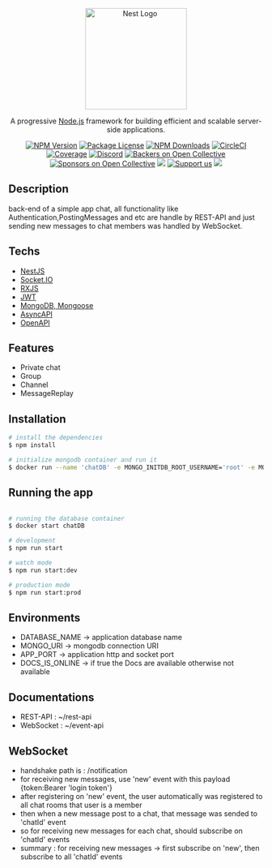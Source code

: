 <p align="center">
  <a href="http://nestjs.com/" target="blank"><img src="https://nestjs.com/img/logo-small.svg" width="200" alt="Nest Logo" /></a>
</p>

[circleci-image]: https://img.shields.io/circleci/build/github/nestjs/nest/master?token=abc123def456
[circleci-url]: https://circleci.com/gh/nestjs/nest

  <p align="center">A progressive <a href="http://nodejs.org" target="_blank">Node.js</a> framework for building efficient and scalable server-side applications.</p>
    <p align="center">
<a href="https://www.npmjs.com/~nestjscore" target="_blank"><img src="https://img.shields.io/npm/v/@nestjs/core.svg" alt="NPM Version" /></a>
<a href="https://www.npmjs.com/~nestjscore" target="_blank"><img src="https://img.shields.io/npm/l/@nestjs/core.svg" alt="Package License" /></a>
<a href="https://www.npmjs.com/~nestjscore" target="_blank"><img src="https://img.shields.io/npm/dm/@nestjs/common.svg" alt="NPM Downloads" /></a>
<a href="https://circleci.com/gh/nestjs/nest" target="_blank"><img src="https://img.shields.io/circleci/build/github/nestjs/nest/master" alt="CircleCI" /></a>
<a href="https://coveralls.io/github/nestjs/nest?branch=master" target="_blank"><img src="https://coveralls.io/repos/github/nestjs/nest/badge.svg?branch=master#9" alt="Coverage" /></a>
<a href="https://discord.gg/G7Qnnhy" target="_blank"><img src="https://img.shields.io/badge/discord-online-brightgreen.svg" alt="Discord"/></a>
<a href="https://opencollective.com/nest#backer" target="_blank"><img src="https://opencollective.com/nest/backers/badge.svg" alt="Backers on Open Collective" /></a>
<a href="https://opencollective.com/nest#sponsor" target="_blank"><img src="https://opencollective.com/nest/sponsors/badge.svg" alt="Sponsors on Open Collective" /></a>
  <a href="https://paypal.me/kamilmysliwiec" target="_blank"><img src="https://img.shields.io/badge/Donate-PayPal-ff3f59.svg"/></a>
    <a href="https://opencollective.com/nest#sponsor"  target="_blank"><img src="https://img.shields.io/badge/Support%20us-Open%20Collective-41B883.svg" alt="Support us"></a>
  <a href="https://twitter.com/nestframework" target="_blank"><img src="https://img.shields.io/twitter/follow/nestframework.svg?style=social&label=Follow"></a>
</p>
  <!--[![Backers on Open Collective](https://opencollective.com/nest/backers/badge.svg)](https://opencollective.com/nest#backer)
  [![Sponsors on Open Collective](https://opencollective.com/nest/sponsors/badge.svg)](https://opencollective.com/nest#sponsor)-->

## Description

back-end of a simple app chat, all functionality like Authentication,PostingMessages and etc are handle by REST-API and just sending new messages to chat members was handled by WebSocket.

## Techs

- [NestJS](https://github.com/nestjs/nest)
- [Socket.IO](https://socket.io/docs/v4/server-api/)
- [RXJS](https://rxjs.dev/guide/overview)
- [JWT](https://www.npmjs.com/package/@nestjs/jwt)
- [MongoDB, Mongoose](https://docs.nestjs.com/techniques/mongodb)
- [AsyncAPI](https://www.npmjs.com/package/nestjs-asyncapi)
- [OpenAPI](https://docs.nestjs.com/openapi/introduction)

## Features

- Private chat
- Group
- Channel
- MessageReplay

## Installation

```bash
# install the dependencies
$ npm install

# initialize mongodb container and run it
$ docker run --name 'chatDB' -e MONGO_INITDB_ROOT_USERNAME='root' -e MONGO_INITDB_ROOT_PASSWORD='1234' -e MONGO_INITDB_DATABASE='chat' -dp 8081:27017 mongo:latest
```

## Running the app

```bash

# running the database container
$ docker start chatDB

# development
$ npm run start

# watch mode
$ npm run start:dev

# production mode
$ npm run start:prod
```

## Environments
 
- DATABASE_NAME -> application database name
- MONGO_URI -> mongodb connection URI
- APP_PORT -> application http and socket port
- DOCS_IS_ONLINE -> if true the Docs are available otherwise not available



## Documentations

- REST-API : ~/rest-api
- WebSocket : ~/event-api

## WebSocket

- handshake path is : /notification
- for receiving new messages, use 'new' event with this payload {token:Bearer 'login token'}
- after registering on 'new' event, the user automatically was registered to all chat rooms that user is a member
- then when a new message post to a chat, that message was sended to 'chatId' event
- so for receiving new messages for each chat, should subscribe on  'chatId' events
- summary : for receiving new messages -> first subscribe on 'new', then subscribe to all 'chatId' events

